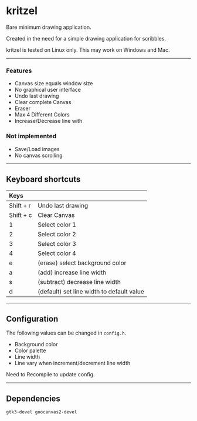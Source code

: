 # kritzel   
Bare minimum drawing application.


Created in the need for a simple drawing application for scribbles.


kritzel is tested on Linux only. 
This may work on Windows and Mac.

---

### Features
- Canvas size equals window size
- No graphical user interface
- Undo last drawing
- Clear complete Canvas
- Eraser
- Max 4 Different Colors
- Increase/Decrease line with

### Not implemented 
- Save/Load images
- No canvas scrolling

---

## Keyboard shortcuts
| Keys      |                   							|
|:--------- | ---------------------------------------------	|
| Shift + r | Undo last drawing 							|
| Shift + c | Clear Canvas      							|
| 1 		| Select color 1      							|
| 2 		| Select color 2      							|
| 3 		| Select color 3      							|
| 4 		| Select color 4      							|
| e 		| (erase) select background color      			|
| a  		| (add) increase line width     				|
| s  		| (subtract) decrease line width      			|
| d 		| (default) set line width to default value     |


---

## Configuration
The following values can be changed in ``config.h``.
- Background color
- Color palette
- Line width
- Line vary when increment/decrement line width

Need to Recompile to update config.

---

## Dependencies
```
gtk3-devel goocanvas2-devel
```

